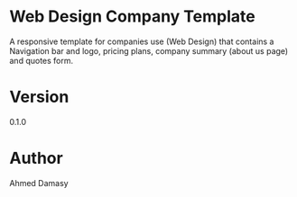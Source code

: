 # Web Design Company Template
   A responsive template for companies use (Web Design) that contains a Navigation bar and logo,
   pricing plans, company summary (about us page) and quotes form.
   
# Version

   0.1.0
   
# Author
   Ahmed Damasy
